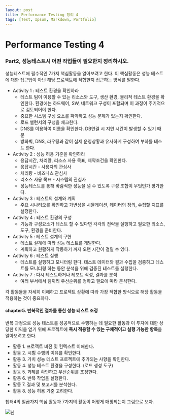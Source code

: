 ```yaml
---
layout: post
title: Performance Testing 정리 4
tags: [Test, Ipsum, Markdown, Portfolio]
---
```


# Performance Testing 4 

### Part2, 성능테스트시 어떤 작업들이 필요한지 정리하시오.

성능테스트에 필수적인 7가지 핵심활동을 알아보려고 한다. 이 핵심활동은 성능 테스트에 대한 접근법이 아닌 해당 프로젝트에 적합한지 접근하는 방식를 말한다. 

- Activity 1 : 테스트 환경을 확인하라
  - 테스트 팀이 이용할 수 있는 리소스와 도구, 생산 환경, 물리적 테스트 환경을 확인한다.  환경에는 하드웨어, SW, 네트워크 구성이 포함되며 이 과정이 주기적으로 검토되어야 한다.
  - 중요한 시스템 구성 요소를 파악하고 성능 문제가 있는지 확인한다.
  - 로드 밸런서의 구성을 체크한다.
  - DNS를 이용하여 이름을 확인한다. DB연결 시 지연 시간이 발생할 수 있기 때문
  - 방화벽, DNS, 라우팅과 같이 실제 운영상황과 유사하게 구성하여 부하를 테스트 한다.
- Activity 2 : 성능 허용 기준을 확인하라
  - 응답시간, 처리량, 리소스 사용 목표, 제약조건을 확인한다.
  - 응답시간 - 사용자의 관심사
  - 처리량 - 비즈니스 관심사
  - 리소스 사용 목표 - 시스템의 관심사
  - 성능테스트를 통해 바람직한 성능을 낼 수 있도록 구성 조합이 무엇인가 평가한다.
- Activity 3 : 테스트의 설계와 계획
  - 주요 시나리오를 확인하고 가변성을 시뮬레이션, 데이터의 정의, 수집할 지표를 설정한다.
- Activity 4 : 테스트 환경의 구성
  - 기능과 구성요소가 테스트 할 수 있다면 각각의 전략을 실행하고 필요한 리소스, 도구, 환경을 준비한다.
- Activity 5 : 테스트 설계의 구현
  - 테스트 설계에 따라 성능 테스트를 개발한다.
  - 계획하고 원활하게 작동하기 까지 오랜 시간이 걸릴 수 있다. 
- Activity 6 : 테스트 실행
  - 테스트를 실행하고 모니터링 한다. 테스트 데이터와 결과 수집을 검증하고 테스트를 모니터링 하는 동안 분석을 위해 검증된 테스트를 실행한다.
- Activity 7 : 다시 테스트하거나 레포트 작성, 결과를 분석
  - 여러 부서에서 팀끼리 우선순위를 정하고 필요에 따라 분석한다. 

각 활동들을 자세히 이해하고 프로젝트 상황에 따라 가장 적합한 방식으로 해당 활동을 적용하는 것이 중요하다.

#### chapter5. 반복적인 절차를 통한 성능 테스트 조정

반복 과정으로 성능 테스트를 성공적으로 수행하는 데 필요한 활동과 이 투자에 대한 상당한 이익을 얻기 위해 프로젝트에 **즉시 적용할 수 있는 구체적이고 실행 가능한 항목**을 알아보려고 한다.

- 활동 1. 프로젝트 비전 및 컨텍스트 이해한다.
- 활동 2. 시험 수행의 이유를 확인한다. 
- 활동 3. 가치 성능 테스트 프로젝트에 추가되는 사항을 확인한다.
- 활동 4. 성능 테스트 환경을 구성한다. (로드 생성 도구)
- 활동 5. 과제를 확인하고 우선순위를 조정한다.
- 활동 6. 반복 작업을 실행한다.
- 활동 7. 결과 및 보고서를 분석한다.
- 활동 8. 성능 허용 기준 고려한다.

챕터4의 일곱가지 핵심 활동과 7가지의 활동이 어떻게 매핑되는지 그림으로 보자.

![친](https://jhansol.github.io/assets/img/t/매핑지표.PNG)
